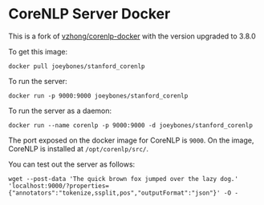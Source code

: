 # CoreNLP Server Docker
This is a fork of [vzhong/corenlp-docker](https://github.com/vzhong/corenlp-docker) with the version upgraded to 3.8.0

To get this image:

```
docker pull joeybones/stanford_corenlp
```

To run the server:

```
docker run -p 9000:9000 joeybones/stanford_corenlp
```

To run the server as a daemon:

```
docker run --name corenlp -p 9000:9000 -d joeybones/stanford_corenlp
```

The port exposed on the docker image for CoreNLP is `9000`.
On the image, CoreNLP is installed at `/opt/corenlp/src/`.

You can test out the server as follows:

```
wget --post-data 'The quick brown fox jumped over the lazy dog.' 'localhost:9000/?properties={"annotators":"tokenize,ssplit,pos","outputFormat":"json"}' -O -
```
